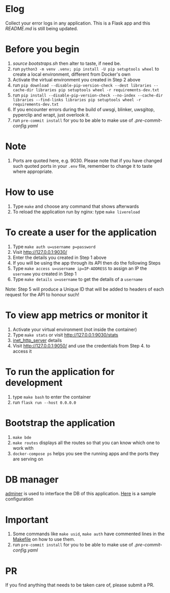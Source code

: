 # Elog

Collect your error logs in any application. This is a Flask app and this *README.md* is still being updated.

# Before you begin
1. *source bootstraps.sh* then alter to taste, if need be.
2. run `python3 -m venv .venv; pip install -U pip setuptools wheel` to create a local environment, different from Docker's own
3. Activate the virtual environment you created in Step 2 above
4. run `pip download --disable-pip-version-check --dest libraries --cache-dir libraries pip setuptools wheel -r requirements-dev.txt`
5. run `pip install --disable-pip-version-check --no-index --cache-dir libraries --find-links libraries pip setuptools wheel -r requirements-dev.txt`
6. If you encounter errors during the build of uwsgi, blinker, uwsgitop, pyperclip and wrapt, just overlook it.
7. run `pre-commit install` for you to be able to make use of *.pre-commit-config.yaml*

# Note
1. Ports are quoted here, e.g. 9030. Please note that if you have changed such quoted ports in your `.env` file,
remember to change it to taste where appropriate.

# How to use
1. Type `make` and choose any command that shows afterwards
2. To reload the application run by nginx: type `make livereload`

# To create a user for the application
1. Type `make auth u=username p=password`
2. Visit http://127.0.0.1:9030/
3. Enter the details you created in Step 1 above
4. If you will be using the app through its API then do the following Steps
5. Type `make access u=username ip=IP-ADDRESS` to assign an IP the `username` you created in Step 1
6. Type `make details u=username` to get the details of a `username`

Note: Step 5 will produce a Unique ID that will be added to headers of each request for the API to honour such!

# To view app metrics or monitor it
1. Activate your virtual environment (not inside the container)
2. Type `make stats` or visit http://127.0.0.1:9030/stats
3. [inet_http_server](customize/supervisord.conf) details
4. Visit http://127.0.0.1:9050/ and use the credentials from Step 4. to access it

# To run the application for development
1. type `make bash` to enter the container
2. run `flask run --host 0.0.0.0`

# Bootstrap the application
1. `make bde`
2. `make routes` displays all the routes so that you can know which one to work with
3. `docker-compose ps` helps you see the running apps and the ports they are serving on

# DB manager
[adminer](https://www.adminer.org/) is used to interface the DB of this application.
[Here](customize/adminer-elog-settings.png) is a sample configuration


# Important
1. Some commands like `make usid`, `make auth` have commented lines in the [Makefile](Makefile) on how to use them.
2. run `pre-commit install` for you to be able to make use of *.pre-commit-config.yaml*

# PR
If you find anything that needs to be taken care of, please submit a PR.
